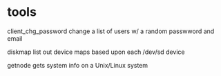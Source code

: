 # tools

client_chg_password
	change a list of users w/ a random passwword and email

diskmap
	list out device maps based upon each /dev/sd device

getnode
	gets system info on a Unix/Linux system

